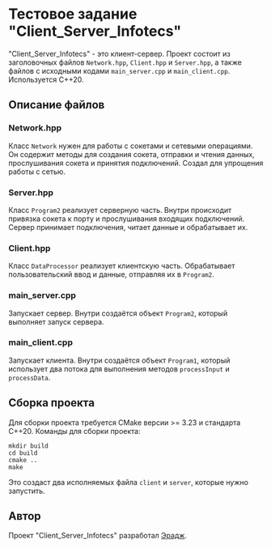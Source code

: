 # Тестовое задание "Client_Server_Infotecs"

"Client_Server_Infotecs" - это клиент-сервер. Проект состоит из заголовочных файлов `Network.hpp`, `Client.hpp` и `Server.hpp`, а также файлов с исходными кодами `main_server.cpp` и `main_client.cpp`. Используется C++20.

## Описание файлов

### Network.hpp

Класс `Network` нужен для работы с сокетами и сетевыми операциями. Он содержит методы для создания сокета, отправки и чтения данных, прослушивания сокета и принятия подключений. Создал для упрощения работы с сетью.

### Server.hpp

Класс `Program2` реализует серверную часть. Внутри происходит привязка сокета к порту и прослушивания входящих подключений. Сервер принимает подключения, читает данные и обрабатывает их.

### Client.hpp

Класс `DataProcessor` реализует клиентскую часть. Обрабатывает пользовательский ввод и данные, отправляя их в `Program2`.

### main_server.cpp

Запускает сервер. Внутри создаётся объект `Program2`, который выполняет запуск сервера.

### main_client.cpp

Запускает клиента. Внутри создаётся объект `Program1`, который использует два потока для выполнения методов `processInput` и `processData`.

## Сборка проекта

Для сборки проекта требуется CMake версии >= 3.23 и стандарта C++20. Команды для сборки проекта:

```shell
mkdir build
cd build
cmake ..
make
```

Это создаст два исполняемых файла `client` и `server`, которые нужно запустить.

## Автор

Проект "Client_Server_Infotecs" разработал [Эрадж](https://github.com/ErajKarimov).
